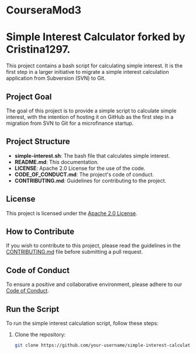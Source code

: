 # CourseraMod3
# Simple Interest Calculator forked by Cristina1297.

This project contains a bash script for calculating simple interest. It is the first step in a larger initiative to migrate a simple interest calculation application from Subversion (SVN) to Git.

## Project Goal

The goal of this project is to provide a simple script to calculate simple interest, with the intention of hosting it on GitHub as the first step in a migration from SVN to Git for a microfinance startup.

## Project Structure

- **simple-interest.sh**: The bash file that calculates simple interest.
- **README.md**: This documentation.
- **LICENSE**: Apache 2.0 License for the use of the code.
- **CODE_OF_CONDUCT.md**: The project's code of conduct.
- **CONTRIBUTING.md**: Guidelines for contributing to the project.

## License

This project is licensed under the [Apache 2.0 License](LICENSE).

## How to Contribute

If you wish to contribute to this project, please read the guidelines in the [CONTRIBUTING.md](CONTRIBUTING.md) file before submitting a pull request.

## Code of Conduct

To ensure a positive and collaborative environment, please adhere to our [Code of Conduct](CODE_OF_CONDUCT.md).

## Run the Script

To run the simple interest calculation script, follow these steps:

1. Clone the repository:
   ```bash
   git clone https://github.com/your-username/simple-interest-calculator.git
